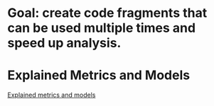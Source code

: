 # Goal: create code fragments that can be used multiple times and speed up analysis.

# Explained Metrics and Models
[Explained metrics and models](\Explained)